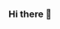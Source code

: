 ### Hi there 👋

<!--
**787889988/787889988** is a  _special_  repository because its `README.md` (this file) appears on your GitHub profile.
My name Yaroslav. I am live in perm.

-
